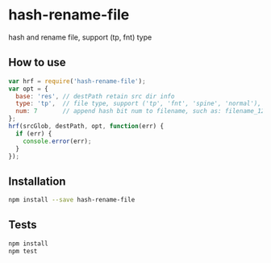 # hash-rename-file
hash and rename file, support (tp, fnt) type

## How to use
```js
var hrf = require('hash-rename-file');
var opt = {
  base: 'res', // destPath retain src dir info
  type: 'tp',  // file type, support ('tp', 'fnt', 'spine', 'normal'), default: 'normal'
  num: 7       // append hash bit num to filename, such as: filename_1234567.png
};
hrf(srcGlob, destPath, opt, function(err) {
  if (err) {
    console.error(err);
  }
});
```

## Installation
```sh
npm install --save hash-rename-file
```

## Tests
```sh
npm install
npm test
```